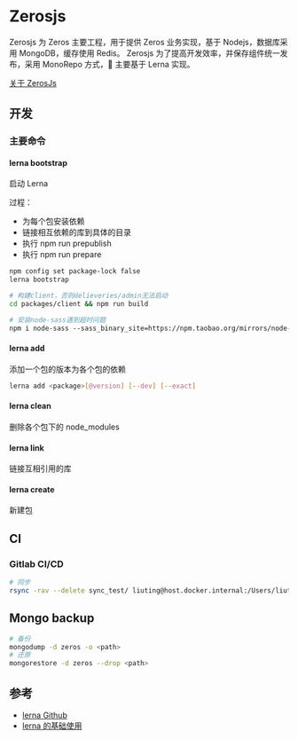 # Zerosjs

Zerosjs 为 Zeros 主要工程，用于提供 Zeros 业务实现，基于 Nodejs，数据库采用 MongoDB，缓存使用 Redis。
Zerosjs 为了提高开发效率，并保存组件统一发布，采用 MonoRepo 方式， 主要基于 Lerna 实现。

[关于 ZerosJs](https://pisaas.gitlab.io/zeros-docs/)

## 开发

### 主要命令

#### lerna bootstrap

启动 Lerna

过程：

- 为每个包安装依赖
- 链接相互依赖的库到具体的目录
- 执行 npm run prepublish
- 执行 npm run prepare

```bash
npm config set package-lock false
lerna bootstrap

# 构建client，否则delieveries/admin无法启动
cd packages/client && npm run build

# 安装node-sass遇到超时问题
npm i node-sass --sass_binary_site=https://npm.taobao.org/mirrors/node-sass/
```

#### lerna add

添加一个包的版本为各个包的依赖

```bash
lerna add <package>[@version] [--dev] [--exact]
```

#### lerna clean

删除各个包下的 node_modules

#### lerna link

链接互相引用的库

#### lerna create

新建包

## CI

### Gitlab CI/CD

```bash
# 同步
rsync -rav --delete sync_test/ liuting@host.docker.internal:/Users/liuting/liuyi/tmp/sync_test/
```

## Mongo backup

```bash
# 备份
mongodump -d zeros -o <path>
# 还原
mongorestore -d zeros --drop <path>
```

## 参考

- [lerna Github](https://github.com/lerna/lerna)
- [lerna 的基础使用](https://www.jianshu.com/p/8b7e6025354b)
